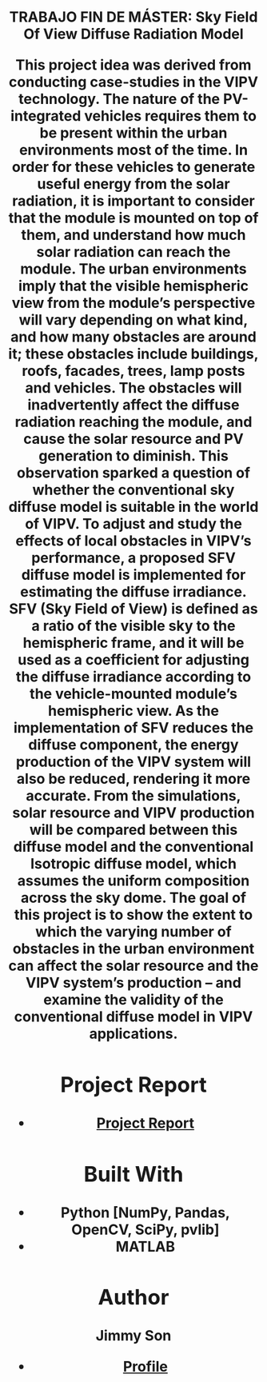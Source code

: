 <h1 align="center">TRABAJO FIN DE MÁSTER: Sky Field Of View Diffuse Radiation Model<project-name</h1>

<p align="center">
This project idea was derived from conducting case-studies in the VIPV technology. The nature of the PV-integrated vehicles requires them to be present within the urban environments most of the time. In order for these vehicles to generate useful energy from the solar radiation, it is important to consider that the module is mounted on top of them, and understand how much solar radiation can reach the module. The urban environments imply that the visible hemispheric view from the module’s perspective will vary depending on what kind, and how many obstacles are around it; these obstacles include buildings, roofs, facades, trees, lamp posts and vehicles. The obstacles will inadvertently affect the diffuse radiation reaching the module, and cause the solar resource and PV generation to diminish. This observation sparked a question of whether the conventional sky diffuse model is suitable in the world of VIPV.
To adjust and study the effects of local obstacles in VIPV’s performance, a proposed SFV diffuse model is implemented for estimating the diffuse irradiance. SFV (Sky Field of View) is defined as a ratio of the visible sky to the hemispheric frame, and it will be used as a coefficient for adjusting the diffuse irradiance according to the vehicle-mounted module’s hemispheric view. As the implementation of SFV reduces the diffuse component, the energy production of the VIPV system will also be reduced, rendering it more accurate. From the simulations, solar resource and VIPV production will be compared between this diffuse model and the conventional Isotropic diffuse model, which assumes the uniform composition across the sky dome.
The goal of this project is to show the extent to which the varying number of obstacles in the urban environment can affect the solar resource and the VIPV system’s production – and examine the validity of the conventional diffuse model in VIPV applications.
</p>

## Project Report

- [Project Report](https://github.com/json-0201/TFM_sky_field_of_view/blob/main/TFM_Jimmy_Son_2021-2022.pdf "Project Report")
  
## Built With

- Python [NumPy, Pandas, OpenCV, SciPy, pvlib]
- MATLAB

## Author

**Jimmy Son**

- [Profile](https://github.com/json-0201 "Jimmy Son")
